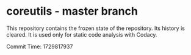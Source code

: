 # coreutils - master branch

This repository contains the frozen state of the repository.
Its history is cleared. It is used only for static code
analysis with Codacy.

Commit Time: 1729817937